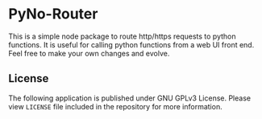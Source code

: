 # PyNo-Router

This is a simple node package to route http/https requests to python functions. It is useful for calling python functions from a web UI front end. Feel free to make your own changes and evolve.

## License
The following application is published under GNU GPLv3 License. Please view `LICENSE` file included in the repository for more information.

